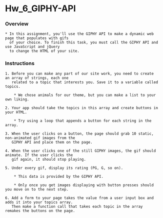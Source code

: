# Hw_6_GIPHY-API

### Overview

    * In this assignment, you'll use the GIPHY API to make a dynamic web page that populates with gifs 
      of your choice. To finish this task, you must call the GIPHY API and use JavaScript and jQuery 
      to change the HTML of your site.


### Instructions

    1. Before you can make any part of our site work, you need to create an array of strings, each one
       related to a topic that interests you. Save it to a variable called topics.

        * We chose animals for our theme, but you can make a list to your own liking.

    2. Your app should take the topics in this array and create buttons in your HTML.

        * Try using a loop that appends a button for each string in the array.

    3. When the user clicks on a button, the page should grab 10 static, non-animated gif images from the 
       GIPHY API and place them on the page.

    4. When the user clicks one of the still GIPHY images, the gif should animate. If the user clicks the 
       gif again, it should stop playing.

    5. Under every gif, display its rating (PG, G, so on).

        * This data is provided by the GIPHY API.

        * Only once you get images displaying with button presses should you move on to the next step.

    6. Add a form to your page takes the value from a user input box and adds it into your topics array. 
       Then make a function call that takes each topic in the array remakes the buttons on the page.